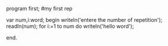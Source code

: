 program first;
#my first rep

var
num,i:word;
begin
writeln('entere the number of repetition');
readln(num);
for i:=1 to num do 
writeln('hello word');

end.
